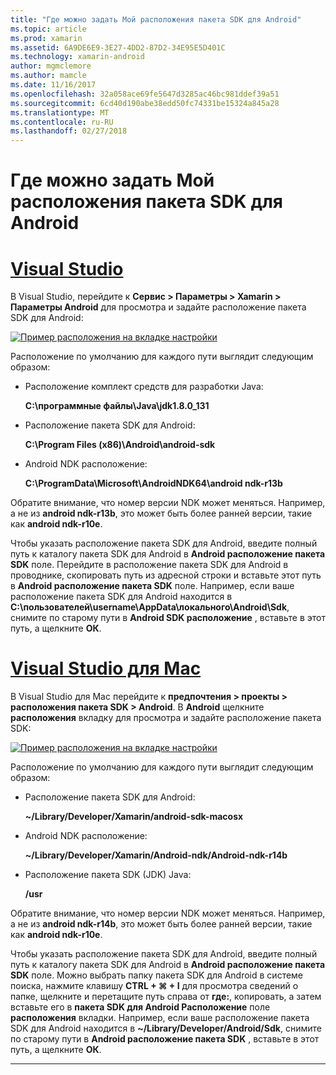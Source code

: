 ```yaml
---
title: "Где можно задать Мой расположения пакета SDK для Android"
ms.topic: article
ms.prod: xamarin
ms.assetid: 6A9DE6E9-3E27-4DD2-87D2-34E95E5D401C
ms.technology: xamarin-android
author: mgmclemore
ms.author: mamcle
ms.date: 11/16/2017
ms.openlocfilehash: 32a058ace69fe5647d3285ac46bc981ddef39a51
ms.sourcegitcommit: 6cd40d190abe38edd50fc74331be15324a845a28
ms.translationtype: MT
ms.contentlocale: ru-RU
ms.lasthandoff: 02/27/2018
---
```

# <a name="where-can-i-set-my-android-sdk-locations"></a>Где можно задать Мой расположения пакета SDK для Android

# <a name="visual-studiotabvswin"></a>[Visual Studio](#tab/vswin)

В Visual Studio, перейдите к **Сервис > Параметры > Xamarin > Параметры Android** для просмотра и задайте расположение пакета SDK для Android:

[![Пример расположения на вкладке настройки](android-sdk-location-images/win/01-locations-sml.png)](android-sdk-location-images/win/01-locations.png)

Расположение по умолчанию для каждого пути выглядит следующим образом:

- Расположение комплект средств для разработки Java: 

    **C:\\программные файлы\\Java\\jdk1.8.0_131**

- Расположение пакета SDK для Android: 

    **C:\\Program Files (x86)\\Android\\android-sdk**

- Android NDK расположение: 

    **C:\\ProgramData\\Microsoft\\AndroidNDK64\\android ndk-r13b**

Обратите внимание, что номер версии NDK может меняться. Например, а не из **android ndk-r13b**, это может быть более ранней версии, такие как **android ndk-r10e**.

Чтобы указать расположение пакета SDK для Android, введите полный путь к каталогу пакета SDK для Android в **Android расположение пакета SDK** поле. Перейдите в расположение пакета SDK для Android в проводнике, скопировать путь из адресной строки и вставьте этот путь в **Android расположение пакета SDK** поле.
Например, если ваше расположение пакета SDK для Android находится в **C:\\пользователей\\username\\AppData\\локального\\Android\\Sdk**, снимите по старому пути в  **Android SDK расположение** , вставьте в этот путь, а щелкните **ОК**.

# <a name="visual-studio-for-mactabvsmac"></a>[Visual Studio для Mac](#tab/vsmac)

В Visual Studio для Mac перейдите к **предпочтения > проекты > расположения пакета SDK > Android**. В **Android** щелкните **расположения** вкладку для просмотра и задайте расположение пакета SDK:

[![Пример расположения на вкладке настройки](android-sdk-location-images/mac/01-locations-sml.png)](android-sdk-location-images/mac/01-locations.png)

Расположение по умолчанию для каждого пути выглядит следующим образом:

- Расположение пакета SDK для Android: 

    **~/Library/Developer/Xamarin/android-sdk-macosx**

- Android NDK расположение: 

    **~/Library/Developer/Xamarin/Android-ndk/Android-ndk-r14b**

- Расположение пакета SDK (JDK) Java: 

    **/usr**

Обратите внимание, что номер версии NDK может меняться. Например, а не из **android ndk-r14b**, это может быть более ранней версии, такие как **android ndk-r10e**.

Чтобы указать расположение пакета SDK для Android, введите полный путь к каталогу пакета SDK для Android в **Android расположение пакета SDK** поле. Можно выбрать папку пакета SDK для Android в системе поиска, нажмите клавишу **CTRL + &#8984; + I** для просмотра сведений о папке, щелкните и перетащите путь справа от **где:**, копировать, а затем вставьте его в **пакета SDK для Android Расположение** поле **расположения** вкладки. Например, если ваше расположение пакета SDK для Android находится в **~/Library/Developer/Android/Sdk**, снимите по старому пути в **Android расположение пакета SDK** , вставьте в этот путь, а щелкните **ОК**.

-----
